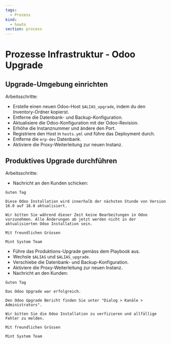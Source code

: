 ```yaml
---
tags:
  - Prozess
kind:
  - howto
section: process
---
```


# Prozesse Infrastruktur - Odoo Upgrade

## Upgrade-Umgebung einrichten

Arbeitsschritte:

- Erstelle einen neuen Odoo-Host `$ALIAS_upgrade`, indem du den Inventory-Ordner kopierst.
- Entferne die Datenbank- und Backup-Konfiguration.
- Aktualisiere die Odoo-Konfiguration mit der Odoo-Revision.
- Erhöhe die Instanznummer und ändere den Port.
- Registriere den Host in `hosts.yml` und führe das Deployment durch.
- Entferne die `erp-dev` Datenbank.
- Aktiviere die Proxy-Weiterleitung zur neuen Instanz.

## Produktives Upgrade durchführen

Arbeitsschritte:

- Nachricht an den Kunden schicken:

```
Guten Tag

Diese Odoo Installation wird innerhalb der nächsten Stunde von Version 16.0 auf 18.0 aktualisiert.

Wir bitten Sie während dieser Zeit keine Bearbeitungen in Odoo vorzunehmen. Alle Änderungen ab jetzt werden nicht in der aktualisierten Odoo Installation sein.

Mit freundlichen Grüssen

Mint System Team
```

- Führe das Produktions-Upgrade gemäss dem Playbook aus.
- Wechsle `$ALIAS` und `$ALIAS_upgrade`.
- Verschiebe die Datenbank- und Backup-Konfiguration.
- Aktiviere die Proxy-Weiterleitung zur neuen Instanz.
- Nachricht an den Kunden:

```
Guten Tag

Das Odoo Upgrade war erfolgreich.

Den Odoo Upgrade Bericht finden Sie unter "Dialog > Kanäle > Administrators".

Wir bitten Sie die Odoo Installation zu verfizieren und allfällige Fehler zu melden.

Mit freundlichen Grüssen

Mint System Team
```
